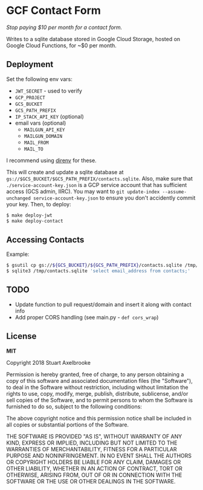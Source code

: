 
# GCF Contact Form

_Stop paying $10 per month for a contact form._

Writes to a sqlite database stored in Google Cloud Storage, hosted on Google Cloud Functions, for ~$0 per month.

## Deployment

Set the following env vars:

- `JWT_SECRET` - used to verify 
- `GCP_PROJECT`
- `GCS_BUCKET`
- `GCS_PATH_PREFIX`
- `IP_STACK_API_KEY` (optional)
- email vars (optional)
    - `MAILGUN_API_KEY`
    - `MAILGUN_DOMAIN`
    - `MAIL_FROM`
    - `MAIL_TO`

I recommend using [direnv](https://direnv.net/) for these.

This will create and update a sqlite database at `gs://$GCS_BUCKET/$GCS_PATH_PREFIX/contacts.sqlite`.  Also, make sure that `./service-account-key.json` is a GCP service account that has sufficient access (GCS admin, IIRC).  You may want to `git update-index --assume-unchanged service-account-key.json` to ensure you don't accidently commit your key.  Then, to deploy:

```bash
$ make deploy-jwt
$ make deploy-contact
```

## Accessing Contacts

Example:

```bash
$ gsutil cp gs://${GCS_BUCKET}/${GCS_PATH_PREFIX}/contacts.sqlite /tmp/contacts.sqlite
$ sqlite3 /tmp/contacts.sqlite 'select email_address from contacts;'
```

## TODO

- Update function to pull request/domain and insert it along with contact info
- Add proper CORS handling (see main.py - `def cors_wrap`)

## License

**MIT**

Copyright 2018 Stuart Axelbrooke

Permission is hereby granted, free of charge, to any person obtaining a copy of this software and associated documentation files (the "Software"), to deal in the Software without restriction, including without limitation the rights to use, copy, modify, merge, publish, distribute, sublicense, and/or sell copies of the Software, and to permit persons to whom the Software is furnished to do so, subject to the following conditions:

The above copyright notice and this permission notice shall be included in all copies or substantial portions of the Software.

THE SOFTWARE IS PROVIDED "AS IS", WITHOUT WARRANTY OF ANY KIND, EXPRESS OR IMPLIED, INCLUDING BUT NOT LIMITED TO THE WARRANTIES OF MERCHANTABILITY, FITNESS FOR A PARTICULAR PURPOSE AND NONINFRINGEMENT. IN NO EVENT SHALL THE AUTHORS OR COPYRIGHT HOLDERS BE LIABLE FOR ANY CLAIM, DAMAGES OR OTHER LIABILITY, WHETHER IN AN ACTION OF CONTRACT, TORT OR OTHERWISE, ARISING FROM, OUT OF OR IN CONNECTION WITH THE SOFTWARE OR THE USE OR OTHER DEALINGS IN THE SOFTWARE.
